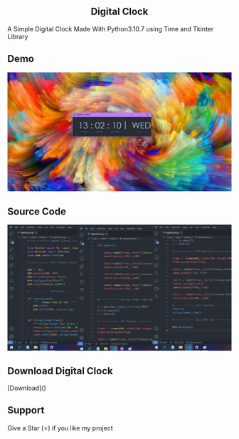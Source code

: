 <h2 align="center">Digital Clock</h2>
A Simple Digital Clock Made With Python3.10.7 using Time and Tkinter Library

<h2>Demo</h2>
<img alt="Image Preview!! -- Screenshot 2022-10-19 130223.png" src="./Files/Screenshot 2022-10-19 130223.png">


<h2>Source Code</h2>

<img alt="Image Preview!! -- Screenshot 2022-10-19 130224.png" src="./Files/Screenshot 2022-10-19 130224.png">

<h2>Download Digital Clock</h2>
[Download]()


<h2>Support</h2>

Give a Star (⭐) if you like my project